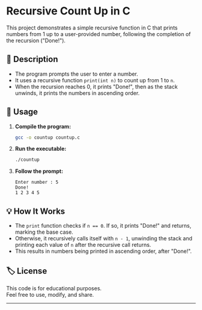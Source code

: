 # Recursive Count Up in C

This project demonstrates a simple recursive function in C that prints numbers from 1 up to a user-provided number, following the completion of the recursion ("Done!").

## 📄 Description

- The program prompts the user to enter a number.
- It uses a recursive function `print(int n)` to count up from 1 to `n`.
- When the recursion reaches 0, it prints "Done!", then as the stack unwinds, it prints the numbers in ascending order.

## 📝 Usage

1. **Compile the program:**
   ```sh
   gcc -o countup countup.c
   ```

2. **Run the executable:**
   ```sh
   ./countup
   ```

3. **Follow the prompt:**
   ```
   Enter number : 5
   Done! 
   1 2 3 4 5 
   ```

## 💡 How It Works

- The `print` function checks if `n == 0`. If so, it prints "Done!" and returns, marking the base case.
- Otherwise, it recursively calls itself with `n - 1`, unwinding the stack and printing each value of `n` after the recursive call returns.
- This results in numbers being printed in ascending order, after "Done!".

## 🏷️ License

This code is for educational purposes.  
Feel free to use, modify, and share.

---
